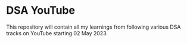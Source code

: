# DSA YouTube
This repository will contain all my learnings from following various DSA tracks on YouTube starting 02 May 2023. 
